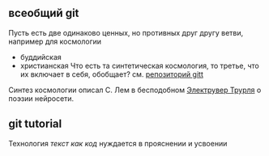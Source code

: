 ## всеобщий git
Пусть есть две одинаково ценных, но противных друг другу ветви, например для космологии
- буддийская
- христианская
Что есть та синтетическая космология, то третье, что их включает в себя, обобщает? см. [репозиторий gitt](git@github.com:mbrzn/gitt.git)

Синтез космологии описал С. Лем в бесподобном [Электрувер Трурля](https://youtu.be/7LDNN5RFpB8?t=6392) о поэзии нейросети.
##  git tutorial

Технология *текст как код* нуждается в прояснении и усвоении
